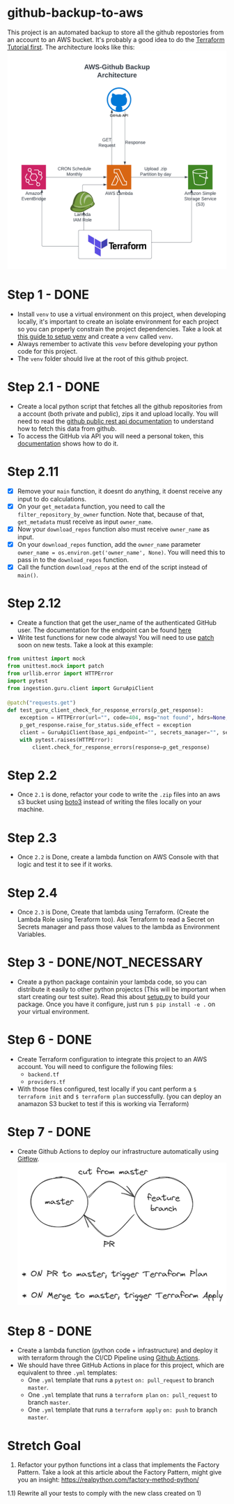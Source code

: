 # github-backup-to-aws

This project is an automated backup to store all the github repostories from an account to an AWS bucket. It's probably a good idea to do the [Terraform Tutorial first](https://developer.hashicorp.com/terraform/tutorials/aws-get-started). The architecture looks like this:
![architecture](diagrams/github-backup.png)

# Step 1 - DONE

* Install `venv` to use a virtual environment on this project, when developing locally, it's important to create an isolate environment for each project so you can properly constrain the project dependencies. Take a look at [this guide to setup venv](https://www.digitalocean.com/community/tutorials/how-to-install-python-3-and-set-up-a-programming-environment-on-ubuntu-20-04-quickstart) and create a `venv` called `venv`.
* Always remember to activate this `venv` before developing your python code for this project.
* The `venv` folder should live at the root of this github project.

# Step 2.1 - DONE

* Create a local python script that fetches all the github repositories from a account (both private and public), zips it and upload locally. You will need to read the [github public rest api documentation](https://docs.github.com/en/rest) to understand how to fetch this data from github.
* To access the GitHub via API you will need a personal token, this [documentation](https://docs.github.com/en/authentication/keeping-your-account-and-data-secure/managing-your-personal-access-tokens#creating-a-personal-access-token-classic) shows how to do it.

# Step 2.11

* [x] Remove your `main` function, it doesnt do anything, it doenst receive any input to do calculations.
* [x] On your `get_metadata` function, you need to call the `filter_repository_by_owner` function. Note that, because of that, `get_metadata` must receive as input `owner_name`.
* [x] Now your `download_repos` function also must receive `owner_name` as input.
* [x] On your `download_repos` function, add the `owner_name` parameter
`owner_name = os.environ.get('owner_name', None)`. You will need this to pass in to the `download_repos` function.
* [x] Call the function `download_repos` at the end of the script instead of `main()`.

# Step 2.12

* Create a function that get the user_name of the authenticated GitHub user. The documentation for the endpoint can be found [here](https://docs.github.com/en/free-pro-team@latest/rest/users/users?apiVersion=2022-11-28#get-the-authenticated-user)
* Write test functions for new code always! You will need to use [patch](https://docs.python.org/3/library/unittest.mock.html) soon on new tests. Take a look at this example:

```python
from unittest import mock
from unittest.mock import patch
from urllib.error import HTTPError
import pytest
from ingestion.guru.client import GuruApiClient

@patch("requests.get")
def test_guru_client_check_for_response_errors(p_get_response):
    exception = HTTPError(url="", code=404, msg="not found", hdrs=None, fp=None)
    p_get_response.raise_for_status.side_effect = exception
    client = GuruApiClient(base_api_endpoint="", secrets_manager="", secret_path="")
    with pytest.raises(HTTPError):
        client.check_for_response_errors(response=p_get_response)
```

# Step 2.2

* Once `2.1` is done, refactor your code to write the `.zip` files into an aws s3 bucket using [boto3](https://boto3.amazonaws.com/v1/documentation/api/latest/index.html) instead of writing the files locally on your machine.

# Step 2.3

* Once `2.2` is Done, create a lambda function on AWS Console with that logic and test it to see if it works.

# Step 2.4

* Once `2.3` is Done, Create that lambda using Terraform. (Create the Lambda Role using Teraform too). Ask Terraform to read a Secret on Secrets manager and pass those values to the lambda as Environment Variables.

# Step 3 - DONE/NOT_NECESSARY

* Create a python package containin your lambda code, so you can distribute it easily to other python projectcs (This will be important when start creating our test suite). Read this about [setup.py](https://www.geeksforgeeks.org/what-is-setup-py-in-python/) to build your package. Once you have it configure, just run `$ pip install -e .` on your virtual environment.

# Step 6 - DONE

* Create Terraform configuration to integrate this project to an AWS account. You will need to configure the following files:
  * `backend.tf`
  * `providers.tf`
* With those files configured, test locally if you cant perform a `$ terraform init` and `$ terraform plan` successfully. (you can deploy an anamazon S3 bucket to test if this is working via Terraform)

# Step 7 - DONE

* Create Github Actions to deploy our infrastructure automatically using [Gitflow](https://www.atlassian.com/br/git/tutorials/comparing-workflows/gitflow-workflow).
![architecture](diagrams/gitflow-simplified.png)

# Step 8 - DONE

* Create a lambda function (python code + infrastructure) and deploy it with terraform through the CI/CD Pipeline using [Github Actions](https://docs.github.com/en/actions).
* We should have three GitHub Actions in place for this project, which are equivalent to three `.yml` templates:
  * One `.yml` template that runs a `pytest` `on: pull_request` to branch `master`.
  * One `.yml` template that runs a `terraform plan` `on: pull_request` to branch `master`.
  * One `.yml` template that runs a `terraform apply` `on: push` to branch `master`.

# Stretch Goal

1) Refactor your python functions int a class that implements the Factory Pattern. Take a look at this article about the Factory Pattern, might give you an insight: <https://realpython.com/factory-method-python/>

1.1) Rewrite all your tests to comply with the new class created on 1)

